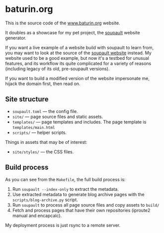 baturin.org
===========

This is the source code of the www.baturin.org website.

It doubles as a showcase for my pet project, the [soupault](https://www.soupault.app)
website generator.

If you want a live example of a website build with soupault to learn from, you may want to
look at the source of the [soupault website](https://github.com/dmbaturin/soupault-website) instead.
My website used to be a good example, but now it's a testbed for unusual features,
and its workflow its quite complicated for a variety of reasons
(including legacy of its old, pre-soupault versions).

If you want to build a modified version of the website impersonate me, hijack the domain first, then read on.

## Site structure

* `soupault.toml` — the config file.
* `site/` — page source files and static assets.
* `templates/` — page templates and includes. The page template is `templates/main.html`
* `scripts/` — helper scripts.

Things in assets that may be of interest:

* `site/styles/` — the CSS files.

## Build process

As you can see from the `Makefile`, the full build process is:

1. Run `soupault --index-only` to extract the metadata.
2. Use extracted metadata to generate blog archive pages with the `scripts/blog-archive.py` script.
3. Run `soupault` to process all page source files and copy assets to `build/`
4. Fetch and process pages that have their own repositories (iproute2 manual and encapcalc).

My deployment process is just rsync to a remote server.


